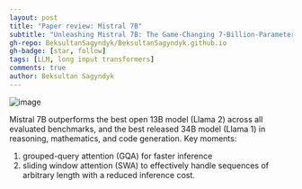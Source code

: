 ```yaml
---
layout: post
title: "Paper review: Mistral 7B"
subtitle: "Unleashing Mistral 7B: The Game-Changing 7-Billion-Parameter Beast?"
gh-repo: BeksultanSagyndyk/BeksultanSagyndyk.github.io
gh-badge: [star, follow]
tags: [LLM, long input transformers]
comments: true
author: Beksultan Sagyndyk
---
```

![image](https://github.com/BeksultanSagyndyk/BeksultanSagyndyk.github.io/assets/46630209/24c6dbd0-69f2-4698-8f84-7ff91d3c5a32)

Mistral 7B outperforms the best open 13B
model (Llama 2) across all evaluated benchmarks, and the best released 34B
model (Llama 1) in reasoning, mathematics, and code generation. 
Key moments:

1) grouped-query attention (GQA) for faster inference
2) sliding window attention (SWA) to effectively handle sequences of arbitrary length with a
reduced inference cost.
